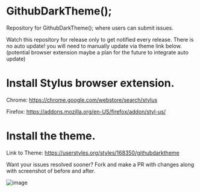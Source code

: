 # GithubDarkTheme();
Repository for GithubDarkTheme(); where users can submit issues.

Watch this repository for release only to get notified every release. There is no auto update! you will need to manually update via theme link below. (potential browser extension maybe a plan for the future to integrate auto update)

# Install Stylus browser extension.
Chrome: https://chrome.google.com/webstore/search/stylus

Firefox: https://addons.mozilla.org/en-US/firefox/addon/styl-us/

# Install the theme.
Link to Theme: https://userstyles.org/styles/168350/githubdarktheme

Want your issues resolved sooner? Fork and make a PR with changes along with screenshot of before and after.

![image](https://i.gyazo.com/21ad1e0850b0259867cc1803a5b68bdc.png)
